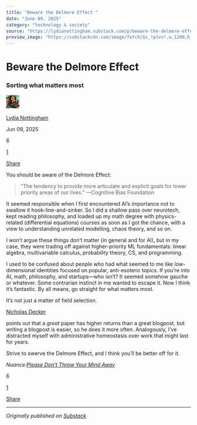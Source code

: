 ```yaml
---
title: "Beware the Delmore Effect "
date: "June 09, 2025"
category: "technology & society"
source: "https://lydianottingham.substack.com/p/beware-the-delmore-effect"
preview_image: "https://substackcdn.com/image/fetch/$s_!pJvv!,w_1200,h_600,c_fill,f_jpg,q_auto:good,fl_progressive:steep,g_auto/https%3A%2F%2Fsubstack-post-media.s3.amazonaws.com%2Fpublic%2Fimages%2F28232236-c200-43f1-8272-17104fa0fc00_1270x796.png"
---
```


# Beware the Delmore Effect 

### Sorting what matters most

[![Lydia Nottingham's avatar](images/beware-the-delmore-effect-_img_01.jpeg)](https://substack.com/@lydianottingham)

[Lydia Nottingham](https://substack.com/@lydianottingham)

Jun 09, 2025

6

[1](https://lydianottingham.substack.com/p/beware-the-delmore-effect/comments)

[Share](javascript:void\(0\))

You should be aware of the Delmore Effect:

> “The tendency to provide more articulate and explicit goals for lower priority areas of our lives.” —Cognitive Bias Foundation

It seemed responsible when I first encountered AI’s importance not to swallow it hook-line-and-sinker. So I did a shallow pass over neurotech, kept reading philosophy, and loaded up my math degree with physics-related (differential equations) courses as soon as I got the chance, with a view to understanding unrelated modelling, chaos theory, and so on.

I won’t argue these things don’t matter (in general and for AI), but in my case, they were trading off against higher-priority ML fundamentals: linear algebra, multivariable calculus, probability theory, CS, and programming.

I used to be confused about people who had what seemed to me like low-dimensional identities focused on popular, anti-esoteric topics. If you’re into AI, math, philosophy, and startups—who isn’t? It seemed somehow gauche or whatever. Some contrarian instinct in me wanted to escape it. Now I think it’s fantastic. By all means, go straight for what matters most.

It’s not just a matter of field selection. 

[Nicholas Decker](https://open.substack.com/users/12831865-nicholas-decker?utm_source=mentions)

points out that a _great_ paper has higher returns than a great blogpost, but writing a blogpost is easier, so he does it more often. Analogously, I’ve distracted myself with administrative homeostasis over work that might last for years.

Strive to swerve the Delmore Effect, and I think you’ll be better off for it.

_Nuance:[Please Don’t Throw Your Mind Away](https://www.lesswrong.com/posts/RryyWNmJNnLowbhfC/please-don-t-throw-your-mind-away)_

6

[1](https://lydianottingham.substack.com/p/beware-the-delmore-effect/comments)

[Share](javascript:void\(0\))

---

*Originally published on [Substack](https://lydianottingham.substack.com/p/beware-the-delmore-effect)*
